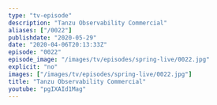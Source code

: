 ```yaml
---
type: "tv-episode"
description: "Tanzu Observability Commercial"
aliases: ["/0022"]
publishdate: "2020-05-29"
date: "2020-04-06T20:13:33Z"
episode: "0022"
episode_image: "/images/tv/episodes/spring-live/0022.jpg"
explicit: "no"
images: ["/images/tv/episodes/spring-live/0022.jpg"]
title: "Tanzu Observability Commercial"
youtube: "pgIXAId1Mag"
---
```


